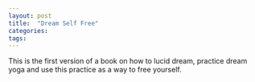 ```yaml
---
layout: post
title:  "Dream Self Free"
categories: 
tags: 
---
```


This is the first version of a book on how to lucid dream, practice dream yoga and use this practice as a way to free yourself.
